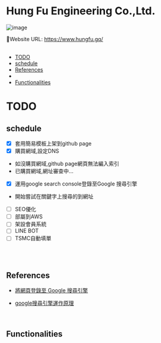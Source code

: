 # Hung Fu Engineering Co.,Ltd.
![image](https://user-images.githubusercontent.com/95430501/209788781-b8066a3c-c6da-4775-b5da-d33c9aa7850a.png)

🔗Website URL: https://www.hungfu.gq/
<br/>
<br/>
- [TODO](#TODO)
- [schedule](#schedule)
- [References](#References)
- 
- [Functionalities](#Functionalities)

# TODO
## schedule
-   [x] 套用簡易模板上架到github page
-   [x] 購買網域,設定DNS
-   如沒購買網域,github page網頁無法編入索引
-   已購買網域,網址審查中...
-   [x] 運用google search console登錄至Google 搜尋引擎
-   開始嘗試在關鍵字上搜尋的到網址
-   [ ] SEO優化
-   [ ] 部屬到AWS
-   [ ] 架設會員系統
-   [ ] LINE BOT
-   [ ] TSMC自動填單

<br/>
<br/>

## References

- [將網頁登錄至 Google 搜尋引擎](https://jerrynest.io/add-page-google/comment-page-1/#comments)

- [google搜尋引擎運作原理](https://www.sun-exp.com/blog01?id=11)
<br/>

## Functionalities
